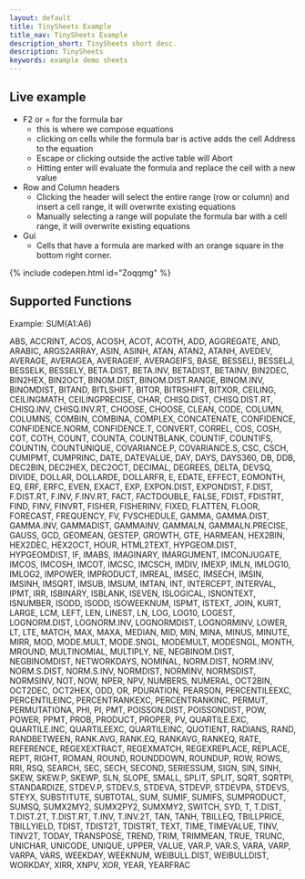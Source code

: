 ```yaml
---
layout: default
title: TinySheets Example
title_nav: TinySheets Example
description_short: TinySheets short desc.
description: TinySheets
keywords: example demo sheets
---
```


## Live example

- F2 or = for the formula bar
	- this is where we compose equations
	- clicking on cells while the formula bar is active adds the cell Address to the equation
	- Escape or clicking outside the active table will Abort
	- Hitting enter will evaluate the formula and replace the cell with a new value
- Row and Column headers
	- Clicking the header will select the entire range (row or column) and insert a cell range, it will overwrite existing equations
	- Manually selecting a range will populate the formula bar with a cell range, it will overwrite existing equations
- Gui
  - Cells that have a formula are marked with an orange square in the bottom right corner.


{% include codepen.html id="Zoqqmg" %}

## Supported Functions
Example: SUM(A1:A6)

ABS, ACCRINT, ACOS, ACOSH, ACOT, ACOTH, ADD, AGGREGATE, AND, ARABIC, ARGS2ARRAY, ASIN, ASINH, ATAN, ATAN2, ATANH, AVEDEV, AVERAGE, AVERAGEA, AVERAGEIF, AVERAGEIFS, BASE, BESSELI, BESSELJ, BESSELK, BESSELY, BETA.DIST, BETA.INV, BETADIST, BETAINV, BIN2DEC, BIN2HEX, BIN2OCT, BINOM.DIST, BINOM.DIST.RANGE, BINOM.INV, BINOMDIST, BITAND, BITLSHIFT, BITOR, BITRSHIFT, BITXOR, CEILING, CEILINGMATH, CEILINGPRECISE, CHAR, CHISQ.DIST, CHISQ.DIST.RT, CHISQ.INV, CHISQ.INV.RT, CHOOSE, CHOOSE, CLEAN, CODE, COLUMN, COLUMNS, COMBIN, COMBINA, COMPLEX, CONCATENATE, CONFIDENCE, CONFIDENCE.NORM, CONFIDENCE.T, CONVERT, CORREL, COS, COSH, COT, COTH, COUNT, COUNTA, COUNTBLANK, COUNTIF, COUNTIFS, COUNTIN, COUNTUNIQUE, COVARIANCE.P, COVARIANCE.S, CSC, CSCH, CUMIPMT, CUMPRINC, DATE, DATEVALUE, DAY, DAYS, DAYS360, DB, DDB, DEC2BIN, DEC2HEX, DEC2OCT, DECIMAL, DEGREES, DELTA, DEVSQ, DIVIDE, DOLLAR, DOLLARDE, DOLLARFR, E, EDATE, EFFECT, EOMONTH, EQ, ERF, ERFC, EVEN, EXACT, EXP, EXPON.DIST, EXPONDIST, F.DIST, F.DIST.RT, F.INV, F.INV.RT, FACT, FACTDOUBLE, FALSE, FDIST, FDISTRT, FIND, FINV, FINVRT, FISHER, FISHERINV, FIXED, FLATTEN, FLOOR, FORECAST, FREQUENCY, FV, FVSCHEDULE, GAMMA, GAMMA.DIST, GAMMA.INV, GAMMADIST, GAMMAINV, GAMMALN, GAMMALN.PRECISE, GAUSS, GCD, GEOMEAN, GESTEP, GROWTH, GTE, HARMEAN, HEX2BIN, HEX2DEC, HEX2OCT, HOUR, HTML2TEXT, HYPGEOM.DIST, HYPGEOMDIST, IF, IMABS, IMAGINARY, IMARGUMENT, IMCONJUGATE, IMCOS, IMCOSH, IMCOT, IMCSC, IMCSCH, IMDIV, IMEXP, IMLN, IMLOG10, IMLOG2, IMPOWER, IMPRODUCT, IMREAL, IMSEC, IMSECH, IMSIN, IMSINH, IMSQRT, IMSUB, IMSUM, IMTAN, INT, INTERCEPT, INTERVAL, IPMT, IRR, ISBINARY, ISBLANK, ISEVEN, ISLOGICAL, ISNONTEXT, ISNUMBER, ISODD, ISODD, ISOWEEKNUM, ISPMT, ISTEXT, JOIN, KURT, LARGE, LCM, LEFT, LEN, LINEST, LN, LOG, LOG10, LOGEST, LOGNORM.DIST, LOGNORM.INV, LOGNORMDIST, LOGNORMINV, LOWER, LT, LTE, MATCH, MAX, MAXA, MEDIAN, MID, MIN, MINA, MINUS, MINUTE, MIRR, MOD, MODE.MULT, MODE.SNGL, MODEMULT, MODESNGL, MONTH, MROUND, MULTINOMIAL, MULTIPLY, NE, NEGBINOM.DIST, NEGBINOMDIST, NETWORKDAYS, NOMINAL, NORM.DIST, NORM.INV, NORM.S.DIST, NORM.S.INV, NORMDIST, NORMINV, NORMSDIST, NORMSINV, NOT, NOW, NPER, NPV, NUMBERS, NUMERAL, OCT2BIN, OCT2DEC, OCT2HEX, ODD, OR, PDURATION, PEARSON, PERCENTILEEXC, PERCENTILEINC, PERCENTRANKEXC, PERCENTRANKINC, PERMUT, PERMUTATIONA, PHI, PI, PMT, POISSON.DIST, POISSONDIST, POW, POWER, PPMT, PROB, PRODUCT, PROPER, PV, QUARTILE.EXC, QUARTILE.INC, QUARTILEEXC, QUARTILEINC, QUOTIENT, RADIANS, RAND, RANDBETWEEN, RANK.AVG, RANK.EQ, RANKAVG, RANKEQ, RATE, REFERENCE, REGEXEXTRACT, REGEXMATCH, REGEXREPLACE, REPLACE, REPT, RIGHT, ROMAN, ROUND, ROUNDDOWN, ROUNDUP, ROW, ROWS, RRI, RSQ, SEARCH, SEC, SECH, SECOND, SERIESSUM, SIGN, SIN, SINH, SKEW, SKEW.P, SKEWP, SLN, SLOPE, SMALL, SPLIT, SPLIT, SQRT, SQRTPI, STANDARDIZE, STDEV.P, STDEV.S, STDEVA, STDEVP, STDEVPA, STDEVS, STEYX, SUBSTITUTE, SUBTOTAL, SUM, SUMIF, SUMIFS, SUMPRODUCT, SUMSQ, SUMX2MY2, SUMX2PY2, SUMXMY2, SWITCH, SYD, T, T.DIST, T.DIST.2T, T.DIST.RT, T.INV, T.INV.2T, TAN, TANH, TBILLEQ, TBILLPRICE, TBILLYIELD, TDIST, TDIST2T, TDISTRT, TEXT, TIME, TIMEVALUE, TINV, TINV2T, TODAY, TRANSPOSE, TREND, TRIM, TRIMMEAN, TRUE, TRUNC, UNICHAR, UNICODE, UNIQUE, UPPER, VALUE, VAR.P, VAR.S, VARA, VARP, VARPA, VARS, WEEKDAY, WEEKNUM, WEIBULL.DIST, WEIBULLDIST, WORKDAY, XIRR, XNPV, XOR, YEAR, YEARFRAC
